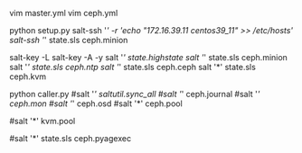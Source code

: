 vim master.yml
vim ceph.yml

python setup.py
salt-ssh '*' -r 'echo "172.16.39.11 centos39_11" >> /etc/hosts'
salt-ssh '*' state.sls ceph.minion

salt-key -L
salt-key -A -y
salt '*' state.highstate
salt '*' state.sls ceph.minion
salt '*' state.sls ceph.ntp
salt '*' state.sls ceph.ceph
salt '*' state.sls ceph.kvm

python caller.py
#salt '*' saltutil.sync_all
#salt '*' ceph.journal
#salt '*' ceph.mon
#salt '*' ceph.osd
#salt '*' ceph.pool

#salt '*' kvm.pool

#salt '*' state.sls ceph.pyagexec
